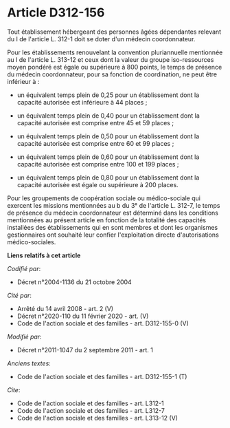 # Article D312-156

Tout établissement hébergeant des personnes âgées dépendantes relevant du I de l'article L. 312-1 doit se doter d'un médecin
coordonnateur. 

Pour les établissements renouvelant la convention pluriannuelle mentionnée au I de l'article L. 313-12 et ceux dont la valeur
du groupe iso-ressources moyen pondéré est égale ou supérieure à 800 points, le temps de présence du médecin coordonnateur,
pour sa fonction de coordination, ne peut être inférieur à :

- un équivalent temps plein de 0,25 pour un établissement dont la capacité autorisée est inférieure à 44 places ;

- un équivalent temps plein de 0,40 pour un établissement dont la capacité autorisée est comprise entre 45 et 59 places ;

- un équivalent temps plein de 0,50 pour un établissement dont la capacité autorisée est comprise entre 60 et 99 places ;

- un équivalent temps plein de 0,60 pour un établissement dont la capacité autorisée est comprise entre 100 et 199 places ;

- un équivalent temps plein de 0,80 pour un établissement dont la capacité autorisée est égale ou supérieure à 200 places. 

Pour les groupements de coopération sociale ou médico-sociale qui exercent les missions mentionnées au b du 3° de l'article
L. 312-7, le temps de présence du médecin coordonnateur est déterminé dans les conditions mentionnées au présent article en
fonction de la totalité des capacités installées des établissements qui en sont membres et dont les organismes gestionnaires
ont souhaité leur confier l'exploitation directe d'autorisations médico-sociales.

**Liens relatifs à cet article**

_Codifié par_:

  - Décret n°2004-1136 du 21 octobre 2004

_Cité par_:

  - Arrêté du 14 avril 2008 - art. 2 (V)
  - Décret n°2020-110 du 11 février 2020 - art. (V)
  - Code de l'action sociale et des familles - art. D312-155-0 (V)

_Modifié par_:

  - Décret n°2011-1047 du 2 septembre 2011 - art. 1

_Anciens textes_:

  - Code de l'action sociale et des familles - art. D312-155-1 (T)

_Cite_:

  - Code de l'action sociale et des familles - art. L312-1
  - Code de l'action sociale et des familles - art. L312-7
  - Code de l'action sociale et des familles - art. L313-12 (V)
